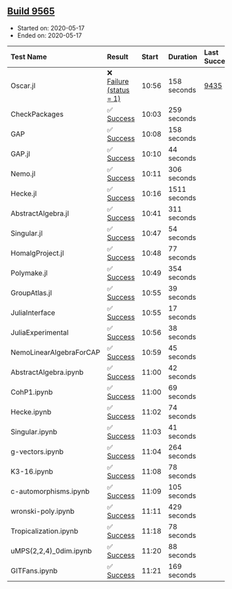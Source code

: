 ## [Build 9565](https://oscarci.mathematik.uni-kl.de/job/oscar/9565/)

* Started on: 2020-05-17
* Ended on: 2020-05-17

| Test Name    | Result | Start | Duration | Last Success | First Failure |
|:-------------|:-------|:------|:---------|:-------------|:--------------|
| Oscar.jl | ❌ [Failure (status = 1)](https://oscarci.mathematik.uni-kl.de/job/oscar/9565/artifact/logs/build-9565/Oscar.jl.log) | 10:56 | 158 seconds | [9435](https://oscarci.mathematik.uni-kl.de/job/oscar/9435/) | [9436](https://oscarci.mathematik.uni-kl.de/job/oscar/9436/) |
| CheckPackages | ✅ [Success](https://oscarci.mathematik.uni-kl.de/job/oscar/9565/artifact/logs/build-9565/CheckPackages.log) | 10:03 | 259 seconds |  |  |
| GAP | ✅ [Success](https://oscarci.mathematik.uni-kl.de/job/oscar/9565/artifact/logs/build-9565/GAP.log) | 10:08 | 158 seconds |  |  |
| GAP.jl | ✅ [Success](https://oscarci.mathematik.uni-kl.de/job/oscar/9565/artifact/logs/build-9565/GAP.jl.log) | 10:10 | 44 seconds |  |  |
| Nemo.jl | ✅ [Success](https://oscarci.mathematik.uni-kl.de/job/oscar/9565/artifact/logs/build-9565/Nemo.jl.log) | 10:11 | 306 seconds |  |  |
| Hecke.jl | ✅ [Success](https://oscarci.mathematik.uni-kl.de/job/oscar/9565/artifact/logs/build-9565/Hecke.jl.log) | 10:16 | 1511 seconds |  |  |
| AbstractAlgebra.jl | ✅ [Success](https://oscarci.mathematik.uni-kl.de/job/oscar/9565/artifact/logs/build-9565/AbstractAlgebra.jl.log) | 10:41 | 311 seconds |  |  |
| Singular.jl | ✅ [Success](https://oscarci.mathematik.uni-kl.de/job/oscar/9565/artifact/logs/build-9565/Singular.jl.log) | 10:47 | 54 seconds |  |  |
| HomalgProject.jl | ✅ [Success](https://oscarci.mathematik.uni-kl.de/job/oscar/9565/artifact/logs/build-9565/HomalgProject.jl.log) | 10:48 | 77 seconds |  |  |
| Polymake.jl | ✅ [Success](https://oscarci.mathematik.uni-kl.de/job/oscar/9565/artifact/logs/build-9565/Polymake.jl.log) | 10:49 | 354 seconds |  |  |
| GroupAtlas.jl | ✅ [Success](https://oscarci.mathematik.uni-kl.de/job/oscar/9565/artifact/logs/build-9565/GroupAtlas.jl.log) | 10:55 | 39 seconds |  |  |
| JuliaInterface | ✅ [Success](https://oscarci.mathematik.uni-kl.de/job/oscar/9565/artifact/logs/build-9565/JuliaInterface.log) | 10:55 | 17 seconds |  |  |
| JuliaExperimental | ✅ [Success](https://oscarci.mathematik.uni-kl.de/job/oscar/9565/artifact/logs/build-9565/JuliaExperimental.log) | 10:56 | 38 seconds |  |  |
| NemoLinearAlgebraForCAP | ✅ [Success](https://oscarci.mathematik.uni-kl.de/job/oscar/9565/artifact/logs/build-9565/NemoLinearAlgebraForCAP.log) | 10:59 | 45 seconds |  |  |
| AbstractAlgebra.ipynb | ✅ [Success](https://oscarci.mathematik.uni-kl.de/job/oscar/9565/artifact/logs/build-9565/AbstractAlgebra.ipynb.log) | 11:00 | 42 seconds |  |  |
| CohP1.ipynb | ✅ [Success](https://oscarci.mathematik.uni-kl.de/job/oscar/9565/artifact/logs/build-9565/CohP1.ipynb.log) | 11:00 | 69 seconds |  |  |
| Hecke.ipynb | ✅ [Success](https://oscarci.mathematik.uni-kl.de/job/oscar/9565/artifact/logs/build-9565/Hecke.ipynb.log) | 11:02 | 74 seconds |  |  |
| Singular.ipynb | ✅ [Success](https://oscarci.mathematik.uni-kl.de/job/oscar/9565/artifact/logs/build-9565/Singular.ipynb.log) | 11:03 | 41 seconds |  |  |
| g-vectors.ipynb | ✅ [Success](https://oscarci.mathematik.uni-kl.de/job/oscar/9565/artifact/logs/build-9565/g-vectors.ipynb.log) | 11:04 | 264 seconds |  |  |
| K3-16.ipynb | ✅ [Success](https://oscarci.mathematik.uni-kl.de/job/oscar/9565/artifact/logs/build-9565/K3-16.ipynb.log) | 11:08 | 78 seconds |  |  |
| c-automorphisms.ipynb | ✅ [Success](https://oscarci.mathematik.uni-kl.de/job/oscar/9565/artifact/logs/build-9565/c-automorphisms.ipynb.log) | 11:09 | 105 seconds |  |  |
| wronski-poly.ipynb | ✅ [Success](https://oscarci.mathematik.uni-kl.de/job/oscar/9565/artifact/logs/build-9565/wronski-poly.ipynb.log) | 11:11 | 429 seconds |  |  |
| Tropicalization.ipynb | ✅ [Success](https://oscarci.mathematik.uni-kl.de/job/oscar/9565/artifact/logs/build-9565/Tropicalization.ipynb.log) | 11:18 | 78 seconds |  |  |
| uMPS(2,2,4)_0dim.ipynb | ✅ [Success](https://oscarci.mathematik.uni-kl.de/job/oscar/9565/artifact/logs/build-9565/uMPS-2-2-4-_0dim.ipynb.log) | 11:20 | 88 seconds |  |  |
| GITFans.ipynb | ✅ [Success](https://oscarci.mathematik.uni-kl.de/job/oscar/9565/artifact/logs/build-9565/GITFans.ipynb.log) | 11:21 | 169 seconds |  |  |
